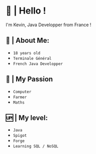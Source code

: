 # 👋 | Hello !

I'm Kevin, Java Developper from France !

## 💁 | About Me:

- `18 years old`
- `Terminale Général`
- `French Java Developper`

## 💙 | My Passion

- `Computer`
- `Farmer`
- `Maths`

## 🆙 | My level:

- `Java`
- `Spigot`
- `Forge`
- `Learning SQL / NoSQL`
